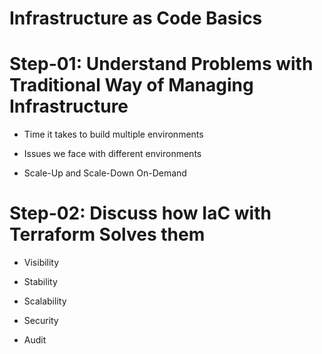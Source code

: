 # Infrastructure as Code Basics

# Step-01: Understand Problems with Traditional Way of Managing Infrastructure

- Time it takes to build multiple environments

- Issues we face with different environments

- Scale-Up and Scale-Down On-Demand

# Step-02: Discuss how IaC with Terraform Solves them

- Visibility

- Stability

- Scalability

- Security

- Audit
